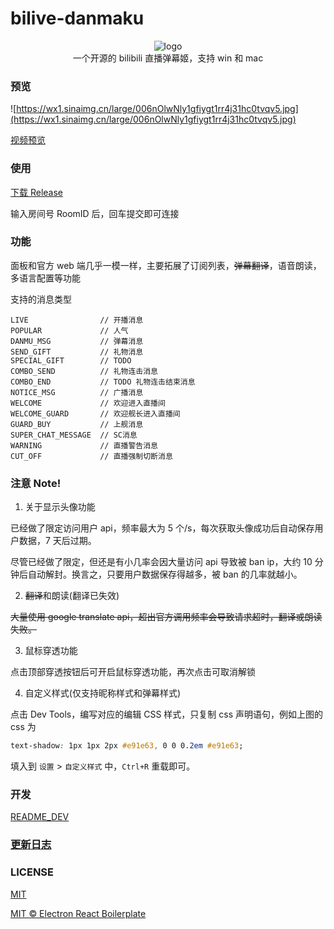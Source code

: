 # bilive-danmaku

<div align="center">

![logo](https://beats0.github.io/bilive-danmaku/assets/icons/96x96.png)
<br>
一个开源的 bilibili 直播弹幕姬，支持 win 和 mac
<br>

</div>

### 预览

![https://wx1.sinaimg.cn/large/006nOlwNly1gfiygt1rr4j31hc0tvqv5.jpg](https://wx1.sinaimg.cn/large/006nOlwNly1gfiygt1rr4j31hc0tvqv5.jpg)

[视频预览](https://www.bilibili.com/video/av328551804)

### 使用

[下载 Release](https://github.com/Beats0/bilive-danmaku/releases)

输入房间号 RoomID 后，回车提交即可连接

### 功能

面板和官方 web 端几乎一模一样，主要拓展了订阅列表，~~弹幕翻译~~，语音朗读，多语言配置等功能

支持的消息类型

```
LIVE                // 开播消息
POPULAR             // 人气
DANMU_MSG           // 弹幕消息
SEND_GIFT           // 礼物消息
SPECIAL_GIFT        // TODO
COMBO_SEND          // 礼物连击消息
COMBO_END           // TODO 礼物连击结束消息
NOTICE_MSG          // 广播消息
WELCOME             // 欢迎进入直播间
WELCOME_GUARD       // 欢迎舰长进入直播间
GUARD_BUY           // 上舰消息
SUPER_CHAT_MESSAGE  // SC消息
WARNING             // 直播警告消息
CUT_OFF             // 直播强制切断消息
```

### 注意 Note!

1. 关于显示头像功能

已经做了限定访问用户 api，频率最大为 5 个/s，每次获取头像成功后自动保存用户数据，7 天后过期。

尽管已经做了限定，但还是有小几率会因大量访问 api 导致被 ban ip，大约 10 分钟后自动解封。换言之，只要用户数据保存得越多，被 ban 的几率就越小。

2. ~~翻译~~和朗读(翻译已失效)

~~大量使用 google translate api，超出官方调用频率会导致请求超时，翻译或朗读失败。~~

3. 鼠标穿透功能

点击顶部穿透按钮后可开启鼠标穿透功能，再次点击可取消解锁

4. 自定义样式(仅支持昵称样式和弹幕样式)

点击 Dev Tools，编写对应的编辑 CSS 样式，只复制 css 声明语句，例如上图的 css 为

```css
text-shadow: 1px 1px 2px #e91e63, 0 0 0.2em #e91e63;
```

填入到 `设置` > `自定义样式` 中，`Ctrl+R` 重载即可。

### 开发

[README_DEV](https://github.com/Beats0/bilive-danmaku/blob/master/README_DEV.md)

### [更新日志](https://github.com/Beats0/bilive-danmaku/blob/master/CHANGELOG.md)

### LICENSE

[MIT](https://github.com/Beats0/bilive-danmaku/blob/master/LICENSE)

[MIT © Electron React Boilerplate](https://github.com/electron-react-boilerplate/electron-react-boilerplate)

